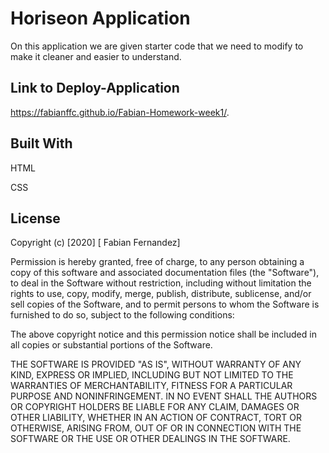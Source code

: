 # Horiseon Application

On this application we are given starter code that we need to modify to make it cleaner and easier to understand.

## Link to Deploy-Application

<https://fabianffc.github.io/Fabian-Homework-week1/>.

## Built With

HTML

CSS  

## License  

Copyright (c) [2020] [ Fabian Fernandez]

Permission is hereby granted, free of charge, to any person obtaining a copy of this software and associated documentation files (the "Software"), to deal in the Software without restriction, including without limitation the rights to use, copy, modify, merge, publish, distribute, sublicense, and/or sell copies of the Software, and to permit persons to whom the Software is furnished to do so, subject to the following conditions:

The above copyright notice and this permission notice shall be included in all copies or substantial portions of the Software.

THE SOFTWARE IS PROVIDED "AS IS", WITHOUT WARRANTY OF ANY KIND, EXPRESS OR IMPLIED, INCLUDING BUT NOT LIMITED TO THE WARRANTIES OF MERCHANTABILITY, FITNESS FOR A PARTICULAR PURPOSE AND NONINFRINGEMENT. IN NO EVENT SHALL THE AUTHORS OR COPYRIGHT HOLDERS BE LIABLE FOR ANY CLAIM, DAMAGES OR OTHER LIABILITY, WHETHER IN AN ACTION OF CONTRACT, TORT OR OTHERWISE, ARISING FROM, OUT OF OR IN CONNECTION WITH THE SOFTWARE OR THE USE OR OTHER DEALINGS IN THE SOFTWARE.
